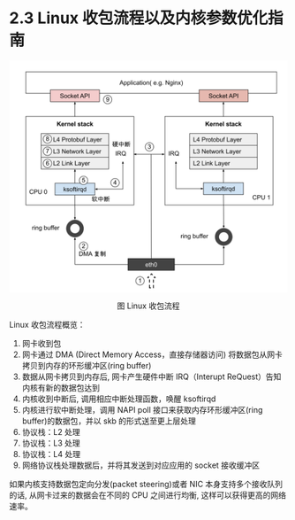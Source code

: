 # 2.3 Linux 收包流程以及内核参数优化指南

<div  align="center">
	<img src="../assets/networking.svg" width="550"  align=center />
	<p>图 Linux 收包流程 </p>
</div>

Linux 收包流程概览：

1. 网卡收到包
2. 网卡通过 DMA (Direct Memory Access，直接存储器访问) 将数据包从网卡拷贝到内存的环形缓冲区(ring buffer)
3. 数据从网卡拷贝到内存后, 网卡产生硬件中断 IRQ（Interupt ReQuest）告知内核有新的数据包达到
4. 内核收到中断后, 调用相应中断处理函数，唤醒 ksoftirqd
5. 内核进行软中断处理，调用 NAPI poll 接口来获取内存环形缓冲区(ring buffer)的数据包，并以 skb 的形式送至更上层处理
6. 协议栈：L2 处理
7. 协议栈：L3 处理
8. 协议栈：L4 处理
9. 网络协议栈处理数据后，并将其发送到对应应用的 socket 接收缓冲区

如果内核支持数据包定向分发(packet steering)或者 NIC 本身支持多个接收队列的话, 从网卡过来的数据会在不同的 CPU 之间进行均衡, 这样可以获得更高的网络速率。